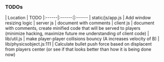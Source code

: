 ### TODOs
| Location | TODO
|:------|:------:|:------
| static/js/app.js | Add window resizing logic
| server js | document with comments
| client js | document with comments, create minified code that will be served to players (minimize hacking, maximize future me understanding of client code)
| lib/util.js | make player-player collisions bouncy (A increases velocity of B)
| lib/physicsobject.js:111 | Calculate bullet push force based on displacent from players center (or see if that looks better than how it is being done now)